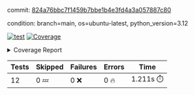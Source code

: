 commit: [824a76bbc7f1459b7bbe1b4e3fd4a3a057887c80](https://github.com/rcmdnk/inherit-docstring/tree/824a76bbc7f1459b7bbe1b4e3fd4a3a057887c80)

condition: branch=main, os=ubuntu-latest, python_version=3.12

[![test](https://github.com/rcmdnk/inherit-docstring/actions/workflows/test.yml/badge.svg)](https://github.com/rcmdnk/inherit-docstring/actions/runs/10257941078)
<a href="https://github.com/rcmdnk/inherit-docstring/blob/824a76bbc7f1459b7bbe1b4e3fd4a3a057887c80/README.md"><img alt="Coverage" src="https://img.shields.io/badge/Coverage-100%25-brightgreen.svg" /></a><details><summary>Coverage Report </summary><table><tr><th>File</th><th>Stmts</th><th>Miss</th><th>Cover</th></tr><tbody><tr><td><b>TOTAL</b></td><td><b>114</b></td><td><b>0</b></td><td><b>100%</b></td></tr></tbody></table></details>

| Tests | Skipped | Failures | Errors | Time |
| ----- | ------- | -------- | -------- | ------------------ |
| 12 | 0 :zzz: | 0 :x: | 0 :fire: | 1.211s :stopwatch: |


